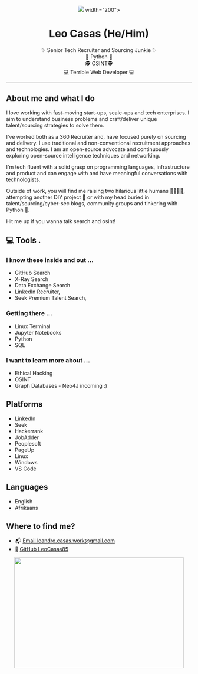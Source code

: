 <div class="info">
  <p align="center" class="header-image"><img src="https://api.harmonograph.art"> width="200"></p>
  <h1 class="name" align="center"><span>Leo Casas (He/Him) </span></h1>
  <p class="meta-data" align="center">
    ✨ Senior Tech Recruiter and Sourcing Junkie  ✨<br/>
    🐍 Python 🐍<br/> 
    🕵️‍ OSINT🕵️‍ <br/>
    💻 Terrible Web Developer 💻<br/>
  
  </p>
</div>


---

## About me and what I do

I love working with fast-moving start-ups, scale-ups and tech enterprises. I aim to understand business problems and craft/deliver unique talent/sourcing strategies to solve them.

I've worked both as a 360 Recruiter and, have focused purely on sourcing and delivery. I use traditional and non-conventional recruitment approaches and technologies. I am an open-source advocate and continuously exploring open-source intelligence techniques and networking.

I'm tech fluent with a solid grasp on programming languages, infrastructure and product and can engage with and have meaningful conversations with technologists.

Outside of work, you will find me raising two hilarious little humans 👨‍👩‍👧‍👦, attempting another DIY project 🔨 or with my head buried in talent/sourcing/cyber-sec blogs, community groups and tinkering with Python 🐍.

Hit me up if you wanna talk search and osint! 

## 💻 Tools .

### I know these inside and out ... 
- GitHub Search 
- X-Ray Search
- Data Exchange Search
- LinkedIn Recruiter, 
- Seek Premium Talent Search,

### Getting there ...
- Linux Terminal 
- Jupyter Notebooks
- Python
- SQL 

### I want to learn more about ...
- Ethical Hacking 
- OSINT 
- Graph Databases - Neo4J incoming :) 

## Platforms
- LinkedIn 
- Seek
- Hackerrank
- JobAdder
-  Peoplesoft 
-  PageUp
-  Linux 
-  Windows
- VS Code 


## Languages
- English
- Afrikaans

## Where to find me?

- 📬 [Email leandro.casas.work@gmail.com](mailto:leandro.casas.work@gmail.com)
- 🐙 [GitHub LeoCasas85](https://github.com/leocasas85)

<p align="center">
  <img width="460" height="300" src="https://media.giphy.com/media/QLKSt3wQqlj7a/giphy.gif">
</p>
